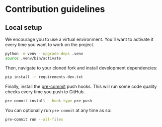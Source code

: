 # Contribution guidelines

## Local setup

We encourage you to use a virtual environment. You'll want to activate it every time you want to work on the project.

```sh
python -m venv --upgrade-deps .venv
source .venv/bin/activate
```

Then, navigate to your cloned fork and install development dependencies:

```sh
pip install -r requirements-dev.txt
```

Finally, install the [pre-commit](https://pre-commit.com/) push hooks. This will run some code quality checks every time you push to GitHub.

```sh
pre-commit install --hook-type pre-push
```

You can optionally run `pre-commit` at any time as so:

```sh
pre-commit run --all-files
```
